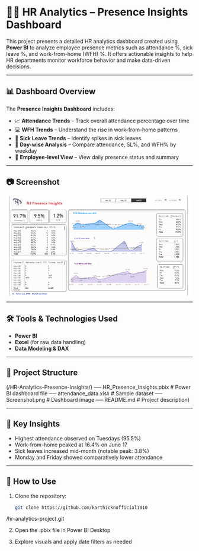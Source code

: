 # 🧑‍💼 HR Analytics – Presence Insights Dashboard

This project presents a detailed HR analytics dashboard created using **Power BI** to analyze employee presence metrics such as attendance %, sick leave %, and work-from-home (WFH) %. It offers actionable insights to help HR departments monitor workforce behavior and make data-driven decisions.

---

## 📊 Dashboard Overview

The **Presence Insights Dashboard** includes:
- 📈 **Attendance Trends** – Track overall attendance percentage over time
- 💻 **WFH Trends** – Understand the rise in work-from-home patterns
- 🏥 **Sick Leave Trends** – Identify spikes in sick leaves
- 📅 **Day-wise Analysis** – Compare attendance, SL%, and WFH% by weekday
- 👥 **Employee-level View** – View daily presence status and summary

---

## 📷 Screenshot

![Dashboard Screenshot](https://github.com/karthicknofficial1010/hr-analytics-powerbi/blob/main/HR%20ANALYTICS%20Screenshot.png?raw=true) <!-- Replace with the actual image path if uploaded -->

---

## 🛠 Tools & Technologies Used

- **Power BI**  
- **Excel** (for raw data handling)  
- **Data Modeling & DAX**  

---

## 📁 Project Structure
(/HR-Analytics-Presence-Insights/)
── HR_Presence_Insights.pbix # Power BI dashboard file
── attendance_data.xlsx # Sample dataset
── Screenshot.png # Dashboard image
── README.md # Project description)



---

## 📌 Key Insights

- Highest attendance observed on Tuesdays (95.5%)
- Work-from-home peaked at 16.4% on June 17
- Sick leaves increased mid-month (notable peak: 3.8%)
- Monday and Friday showed comparatively lower attendance

---

## 🚀 How to Use

1. Clone the repository:
   ```bash
   git clone https://github.com/karthicknofficial1010
/hr-analytics-project.git

2. Open the .pbix file in Power BI Desktop

3. Explore visuals and apply date filters as needed

